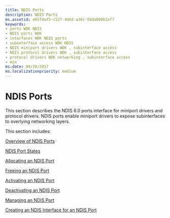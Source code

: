 ```yaml
---
title: NDIS Ports
description: NDIS Ports
ms.assetid: e65f4af5-c527-4d6d-a38c-56da006b1ef7
keywords:
- ports WDK NDIS
- NDIS ports WDK
- interfaces WDK NDIS ports
- subinterface access WDK NDIS
- NDIS miniport drivers WDK , subinterface access
- NDIS protocol drivers WDK , subinterface access
- protocol drivers WDK networking , subinterface access
- min
ms.date: 04/20/2017
ms.localizationpriority: medium
---
```


# NDIS Ports





This section describes the NDIS 6.0 ports interface for miniport drivers and protocol drivers. NDIS ports enable miniport drivers to expose subinterfaces to overlying networking layers.

This section includes:

[Overview of NDIS Ports](overview-of-ndis-ports.md)

[NDIS Port States](ndis-port-states.md)

[Allocating an NDIS Port](allocating-an-ndis-port.md)

[Freeing an NDIS Port](freeing-an-ndis-port.md)

[Activating an NDIS Port](activating-an-ndis-port.md)

[Deactivating an NDIS Port](deactivating-an-ndis-port.md)

[Managing an NDIS Port](managing-an-ndis-port.md)

[Creating an NDIS Interface for an NDIS Port](creating-ndis-interfaces-for-ndis-ports.md)

 

 





